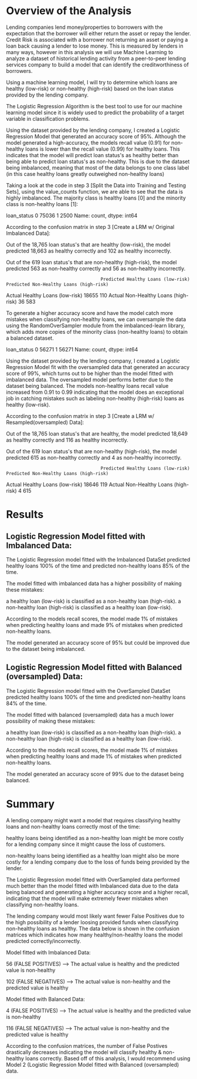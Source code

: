 # Overview of the Analysis
Lending companies lend money/properties to borrowers with the expectation that the borrower will either return the asset or repay the lender. Credit Risk is associated with a borrower not returning an asset or paying a loan back causing a lender to lose money. This is measured by lenders in many ways, however in this analysis we will use Machine Learning to analyze a dataset of historical lending activity from a peer-to-peer lending services company to build a model that can identify the creditworthiness of borrowers.


Using a machine learning model, I will try to determine which loans are healthy (low-risk) or non-healthy (high-risk) based on the loan status provided by the lending company.

The Logistic Regression Algorithm is the best tool to use for our machine learning model since it is widely used to predict the probability of a target variable in classification problems.

Using the dataset provided by the lending company, I created a Logistic Regression Model that generated an accuracy score of 95%. Although the model generated a high-accuracy, the models recall value (0.91) for non-healthy loans is lower than the recall value (0.99) for healthy loans. This indicates that the model will predict loan status's as healthy better than being able to predict loan status's as non-healthy. This is due to the dataset being imbalanced, meaning that most of the data belongs to one class label (in this case healthy loans greatly outweighed non-healthy loans)

Taking a look at the code in step 3 [Split the Data into Training and Testing Sets], using the value_counts function, we are able to see that the data is highly imbalanced. The majority class is healthy loans [0] and the minority class is non-healthy loans [1]:

loan_status
0    75036
1     2500
Name: count, dtype: int64

According to the confusion matrix in step 3 [Create a LRM w/ Original Imbalanced Data]:

Out of the 18,765 loan status's that are healthy (low-risk), the model predicted 18,663 as healthy correctly and 102 as healthy incorrectly.

Out of the 619 loan status's that are non-healthy (high-risk), the model predicted 563 as non-healthy correctly and 56 as non-healthy incorrectly.

	                                    Predicted Healthy Loans (low-risk)	Predicted Non-Healthy Loans (high-risk)
Actual Healthy Loans (low-risk)	                        18655	                            110
Actual Non-Healthy Loans (high-risk)	                36	                                583

To generate a higher accuracy score and have the model catch more mistakes when classifying non-healthy loans, we can oversample the data using the RandomOverSampler module from the imbalanced-learn library, which adds more copies of the minority class (non-healthy loans) to obtain a balanced dataset.

loan_status
0    56271
1    56271
Name: count, dtype: int64

Using the dataset provided by the lending company, I created a Logistic Regression Model fit with the oversampled data that generated an accuracy score of 99%, which turns out to be higher than the model fitted with imbalanced data. The oversampled model performs better due to the dataset being balanced. The models non-healthy loans recall value increased from 0.91 to 0.99 indicating that the model does an exceptional job in catching mistakes such as labeling non-healthy (high-risk) loans as healthy (low-risk).

According to the confusion matrix in step 3 [Create a LRM w/ Resampled(oversampled) Data]:

Out of the 18,765 loan status's that are healthy, the model predicted 18,649 as healthy correctly and 116 as healthy incorrectly.

Out of the 619 loan status's that are non-healthy (high-risk), the model predicted 615 as non-healthy correctly and 4 as non-healthy incorrectly.

	                                    Predicted Healthy Loans (low-risk)	Predicted Non-Healthy Loans (high-risk)
Actual Healthy Loans (low-risk)	                    18646	                                119
Actual Non-Healthy Loans (high-risk)	              4	                                    615

# Results
## Logistic Regression Model fitted with Imbalanced Data:

The Logistic Regression model fitted with the Imbalanced DataSet predicted healthy loans 100% of the time and predicted non-healthy loans 85% of the time.


The model fitted with imbalanced data has a higher possibility of making these mistakes:

a healthy loan (low-risk) is classified as a non-healthy loan (high-risk).
a non-healthy loan (high-risk) is classified as a healthy loan (low-risk).

According to the models recall scores, the model made 1% of mistakes when predicting healthy loans and made 9% of mistakes when predicted non-healthy loans.

The model generated an accuracy score of 95% but could be improved due to the dataset being imbalanced.

## Logistic Regression Model fitted with Balanced (oversampled) Data:

The Logistic Regression model fitted with the OverSampled DataSet predicted healthy loans 100% of the time and predicted non-healthy loans 84% of the time.


The model fitted with balanced (oversampled) data has a much lower possibility of making these mistakes:

a healthy loan (low-risk) is classified as a non-healthy loan (high-risk).
a non-healthy loan (high-risk) is classified as a healthy loan (low-risk).

According to the models recall scores, the model made 1% of mistakes when predicting healthy loans and made 1% of mistakes when predicted non-healthy loans.

The model generated an accuracy score of 99% due to the dataset being balanced.

# Summary

A lending company might want a model that requires classifying healthy loans and non-healthy loans correctly most of the time:

healthy loans being identified as a non-healthy loan might be more costly for a lending company since it might cause the loss of customers.

non-healthy loans being identified as a healthy loan might also be more costly for a lending company due to the loss of funds being provided by the lender.

The Logistic Regression model fitted with OverSampled data performed much better than the model fitted with Imbalanced data due to the data being balanced and generating a higher accuracy score and a higher recall, indicating that the model will make extremely fewer mistakes when classifying non-healthy loans.


The lending company would most likely want fewer False Positives due to the high possibility of a lender loosing provided funds when classifying non-healthy loans as healthy. The data below is shown in the confusion matrices which indicates how many healthy/non-healthy loans the model predicted correctly/incorrectly.

Model fitted with Imbalanced Data:

56 (FALSE POSITIVES) --> The actual value is healthy and the predicted value is non-healthy

102 (FALSE NEGATIVES) --> The actual value is non-healthy and the predicted value is healthy


Model fitted with Balanced Data:

4 (FALSE POSITIVES) --> The actual value is healthy and the predicted value is non-healthy

116 (FALSE NEGATIVES) --> The actual value is non-healthy and the predicted value is healthy

According to the confusion matrices, the number of False Postives drastically decreases indicating the model will classify healthy & non-healthy loans correctly. Based off of this analysis, I would recommend using Model 2 (Logistic Regression Model fitted with Balanced (oversampled) data.

